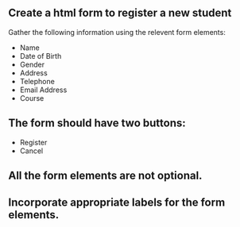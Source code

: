 <h2>Create a html form to register a new student</h2>
<p>Gather the following information using the relevent form elements:</p>
<ul>
    <li>Name</li>
    <li>Date of Birth</li>
    <li>Gender</li>
    <li>Address</li>
    <li>Telephone</li>
    <li>Email Address</li>
    <li>Course</li>
</ul>
<h2>The form should have two buttons:</h2>
<ul>
    <li>Register</li>
    <li>Cancel</li>
</ul>
<h2>All the form elements are not optional.</h2>
<h2>Incorporate appropriate labels for the form elements.</h2>